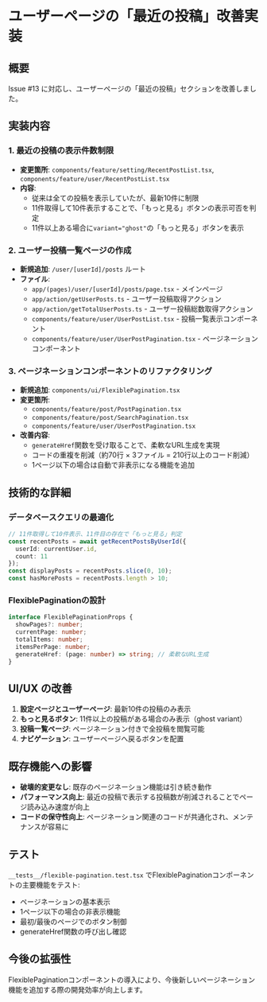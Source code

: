 # ユーザーページの「最近の投稿」改善実装

## 概要
Issue #13 に対応し、ユーザーページの「最近の投稿」セクションを改善しました。

## 実装内容

### 1. 最近の投稿の表示件数制限
- **変更箇所**: `components/feature/setting/RecentPostList.tsx`, `components/feature/user/RecentPostList.tsx`
- **内容**: 
  - 従来は全ての投稿を表示していたが、最新10件に制限
  - 11件取得して10件表示することで、「もっと見る」ボタンの表示可否を判定
  - 11件以上ある場合に`variant="ghost"`の「もっと見る」ボタンを表示

### 2. ユーザー投稿一覧ページの作成
- **新規追加**: `/user/[userId]/posts` ルート
- **ファイル**:
  - `app/(pages)/user/[userId]/posts/page.tsx` - メインページ
  - `app/action/getUserPosts.ts` - ユーザー投稿取得アクション
  - `app/action/getTotalUserPosts.ts` - ユーザー投稿総数取得アクション
  - `components/feature/user/UserPostList.tsx` - 投稿一覧表示コンポーネント
  - `components/feature/user/UserPostPagination.tsx` - ページネーションコンポーネント

### 3. ページネーションコンポーネントのリファクタリング
- **新規追加**: `components/ui/FlexiblePagination.tsx`
- **変更箇所**: 
  - `components/feature/post/PostPagination.tsx`
  - `components/feature/post/SearchPagination.tsx`
  - `components/feature/user/UserPostPagination.tsx`
- **改善内容**:
  - `generateHref`関数を受け取ることで、柔軟なURL生成を実現
  - コードの重複を削減（約70行 × 3ファイル = 210行以上のコード削減）
  - 1ページ以下の場合は自動で非表示になる機能を追加

## 技術的な詳細

### データベースクエリの最適化
```typescript
// 11件取得して10件表示、11件目の存在で「もっと見る」判定
const recentPosts = await getRecentPostsByUserId({ 
  userId: currentUser.id, 
  count: 11 
});
const displayPosts = recentPosts.slice(0, 10);
const hasMorePosts = recentPosts.length > 10;
```

### FlexiblePaginationの設計
```typescript
interface FlexiblePaginationProps {
  showPages?: number;
  currentPage: number;
  totalItems: number;
  itemsPerPage: number;
  generateHref: (page: number) => string; // 柔軟なURL生成
}
```

## UI/UX の改善

1. **設定ページとユーザーページ**: 最新10件の投稿のみ表示
2. **もっと見るボタン**: 11件以上の投稿がある場合のみ表示（ghost variant）
3. **投稿一覧ページ**: ページネーション付きで全投稿を閲覧可能
4. **ナビゲーション**: ユーザーページへ戻るボタンを配置

## 既存機能への影響

- **破壊的変更なし**: 既存のページネーション機能は引き続き動作
- **パフォーマンス向上**: 最近の投稿で表示する投稿数が削減されることでページ読み込み速度が向上
- **コードの保守性向上**: ページネーション関連のコードが共通化され、メンテナンスが容易に

## テスト

`__tests__/flexible-pagination.test.tsx` でFlexiblePaginationコンポーネントの主要機能をテスト:
- ページネーションの基本表示
- 1ページ以下の場合の非表示機能
- 最初/最後のページでのボタン制御
- generateHref関数の呼び出し確認

## 今後の拡張性

FlexiblePaginationコンポーネントの導入により、今後新しいページネーション機能を追加する際の開発効率が向上します。